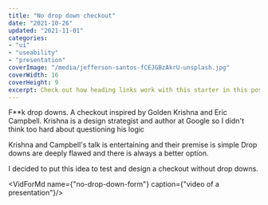 ```yaml
---
title: "No drop down checkout"
date: "2021-10-26"
updated: "2021-11-01"
categories:
- "ui"
- "useability"
- "presentation"
coverImage: "/media/jefferson-santos-fCEJGBzAkrU-unsplash.jpg"
coverWidth: 16
coverHeight: 9
excerpt: Check out how heading links work with this starter in this post.
---
```

<script>
    import VidForMd from "../components/VidforMd.svelte"
</script>

F**k drop downs. A checkout inspired by Golden Krishna and Eric Campbell. 
Krishna is a design strategist and author at Google so I didn't think too hard about questioning his logic 

Krishna and Campbell's talk is entertaining and their premise is simple Drop downs are deeply flawed and there is always a better option. 

I decided to put this idea to test and design a checkout without drop downs.

<VidForMd name={"no-drop-down-form"} caption={"video of a presentation"}/>